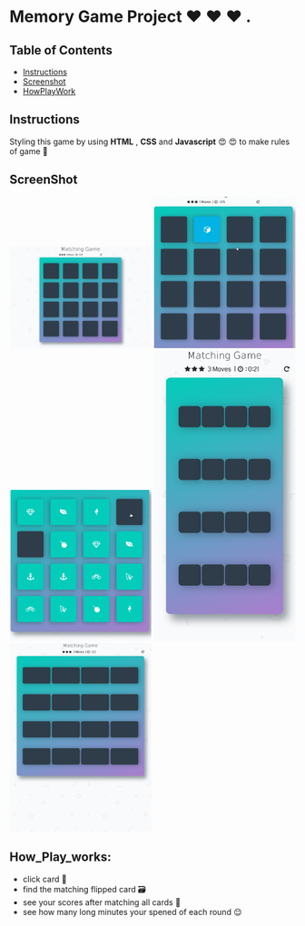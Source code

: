 # Memory Game Project ♥️ ♥️ ♥️ . 

## Table of Contents
* [Instructions](#instructions)
* [Screenshot](#screenshot)
* [HowPlayWork](#how_Play_Works)

## Instructions
Styling this game by using **HTML** , **CSS** and **Javascript**  😍 😍  to make rules of game 💪  


## ScreenShot 
<img src="screenshot/pic_1.png" width="250">
<img src="screenshot/pic_2.gif" width="250">
<img src="screenshot/pic_3.gif" width="250">
<img src="screenshot/pic_4.png" width="250">
<img src="screenshot/pic_5.png" width="250">


## How_Play_works:
 - click card 🔲
 - find the matching flipped card 🗃
 - see your scores after matching all cards 💪 
 - see how many long minutes your spened of each round 😌






